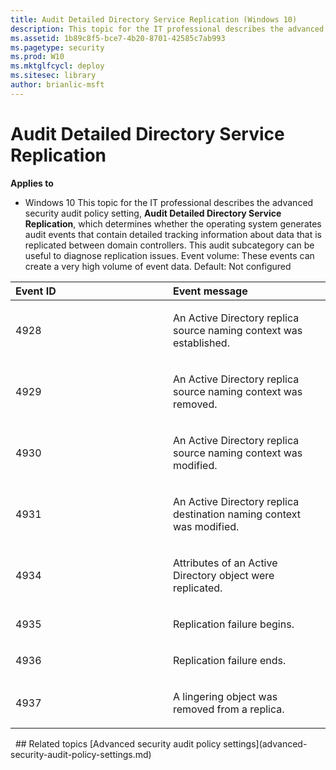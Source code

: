 ```yaml
---
title: Audit Detailed Directory Service Replication (Windows 10)
description: This topic for the IT professional describes the advanced security audit policy setting, Audit Detailed Directory Service Replication, which determines whether the operating system generates audit events that contain detailed tracking information about data that is replicated between domain controllers.
ms.assetid: 1b89c8f5-bce7-4b20-8701-42585c7ab993
ms.pagetype: security
ms.prod: W10
ms.mktglfcycl: deploy
ms.sitesec: library
author: brianlic-msft
---
```

# Audit Detailed Directory Service Replication
**Applies to**
-   Windows 10
This topic for the IT professional describes the advanced security audit policy setting, **Audit Detailed Directory Service Replication**, which determines whether the operating system generates audit events that contain detailed tracking information about data that is replicated between domain controllers.
This audit subcategory can be useful to diagnose replication issues.
Event volume: These events can create a very high volume of event data.
Default: Not configured
<table>
<colgroup>
<col width="50%" />
<col width="50%" />
</colgroup>
<thead>
<tr class="header">
<th align="left">Event ID</th>
<th align="left">Event message</th>
</tr>
</thead>
<tbody>
<tr class="odd">
<td align="left"><p>4928</p></td>
<td align="left"><p>An Active Directory replica source naming context was established.</p></td>
</tr>
<tr class="even">
<td align="left"><p>4929</p></td>
<td align="left"><p>An Active Directory replica source naming context was removed.</p></td>
</tr>
<tr class="odd">
<td align="left"><p>4930</p></td>
<td align="left"><p>An Active Directory replica source naming context was modified.</p></td>
</tr>
<tr class="even">
<td align="left"><p>4931</p></td>
<td align="left"><p>An Active Directory replica destination naming context was modified.</p></td>
</tr>
<tr class="odd">
<td align="left"><p>4934</p></td>
<td align="left"><p>Attributes of an Active Directory object were replicated.</p></td>
</tr>
<tr class="even">
<td align="left"><p>4935</p></td>
<td align="left"><p>Replication failure begins.</p></td>
</tr>
<tr class="odd">
<td align="left"><p>4936</p></td>
<td align="left"><p>Replication failure ends.</p></td>
</tr>
<tr class="even">
<td align="left"><p>4937</p></td>
<td align="left"><p>A lingering object was removed from a replica.</p></td>
</tr>
</tbody>
</table>
 
## Related topics
[Advanced security audit policy settings](advanced-security-audit-policy-settings.md)
 
 
